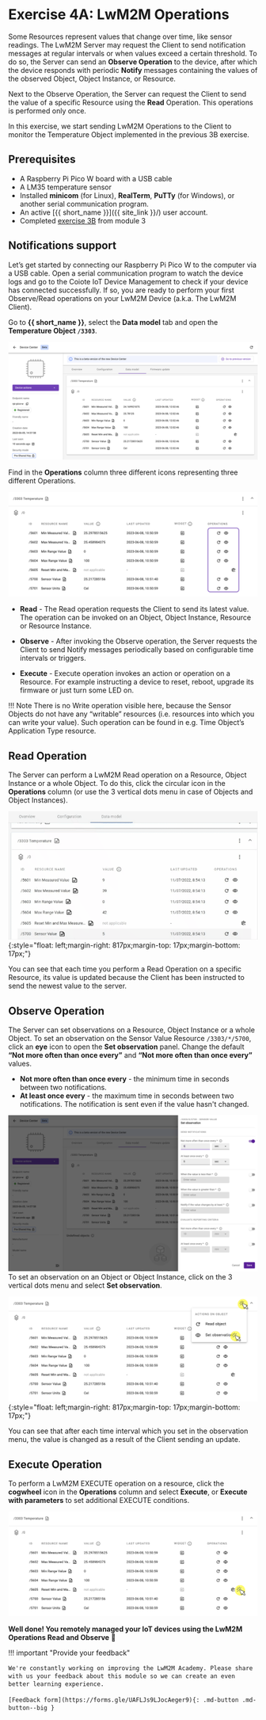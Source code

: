 # Exercise 4A: LwM2M Operations

Some Resources represent values that change over time, like sensor readings. The LwM2M Server may request the Client to send notification messages at regular intervals or when values exceed a certain threshold. To do so, the Server can send an **Observe Operation** to the device, after which the device responds with periodic **Notify** messages containing the values of the observed Object, Object Instance, or Resource.

Next to the Observe Operation, the Server can request the Client to send the value of a specific Resource using the **Read** Operation. This operations is performed only once.

In this exercise, we start sending LwM2M Operations to the Client to monitor the Temperature Object implemented in the previous 3B exercise.

## Prerequisites

* A Raspberry Pi Pico W board with a USB cable
* A LM35 temperature sensor
* Installed **minicom** (for Linux), **RealTerm**, **PuTTy** (for Windows), or another serial communication program.
* An active [{{ short_name }}]({{ site_link }}/) user account.
* Completed [exercise 3B](../academy/exercise3b.md) from module 3


## Notifications support
Let’s get started by connecting our Raspberry Pi Pico W to the computer via a USB cable. Open a serial communication program to watch the device logs and go to the Coiote IoT Device Management to check if your device has connected successfully. If so, you are ready to perform your first Observe/Read operations on your LwM2M Device (a.k.a. The LwM2M Client).

Go to **{{ short_name }}**, select the **Data model** tab and open the **Temperature Object `/3303`**.

![Temperature Object Resources](images/module4_Temperature_send.png)

Find in the **Operations** column three different icons representing three different Operations.

![Operations column in Data model](images/module4_Temperature_object_Operations.png)


- **Read** - The Read operation requests the Client to send its latest value. The operation can be invoked on an Object, Object Instance, Resource or Resource Instance.

- **Observe** - After invoking the Observe operation, the Server requests the Client to send Notify messages periodically based on configurable time intervals or triggers.

- **Execute** - Execute operation invokes an action or operation on a Resource. For example instructing a device to reset, reboot, upgrade its firmware or just turn some LED on.

!!! Note
    There is no Write operation visible here, because the Sensor Objects do not have any “writable” resources (i.e. resources into which you can write your value). Such operation can be found in e.g. Time Object’s Application Type resource.

## Read Operation
The Server can perform a LwM2M Read operation on a Resource, Object Instance or a whole Object. To do this, click the circular icon in the **Operations** column (or use the 3 vertical dots menu in case of Objects and Object Instances).

![Read](images/read_resource.gif "Read"){:style="float: left;margin-right: 817px;margin-top: 17px;margin-bottom: 17px;"}

You can see that each time you perform a Read Operation on a specific Resource, its value is updated because the Client has been instructed to send the newest value to the server.

## Observe Operation
The Server can set observations on a Resource, Object Instance or a whole Object. To set an observation on the Sensor Value Resource `/3303/*/5700`, click an **eye** icon to open the **Set observation** panel. Change the default **“Not more often than once every”** and **“Not more often than once every”** values.

* **Not more often than once every** - the minimum time in seconds between two notifications.
* **At least once every** - the maximum time in seconds between two notifications. The notification is sent even if the value hasn't changed.

![Observe Operation](images/module4_Observation.png)
To set an observation on an Object or Object Instance, click on the 3 vertical dots menu and select **Set observation**.

![Set observation on object](images/module4_observation_object_CLICK.png "Set observation on object"){:style="float: left;margin-right: 817px;margin-top: 17px;margin-bottom: 17px;"}

You can see that after each time interval which you set in the observation menu, the value is changed as a result of the Client sending an update.

## Execute Operation
To perform a LwM2M EXECUTE operation on a resource, click the **cogwheel** icon in the **Operations** column and select **Execute**, or **Execute with parameters** to set additional EXECUTE conditions.

![Execute operation](images/module4_Temperature_object_Execute_CLICK.png)

**Well done! You remotely managed your IoT devices using the LwM2M Operations Read and Observe** 👏

!!! important "Provide your feedback"

    We're constantly working on improving the LwM2M Academy. Please share with us your feedback about this module so we can create an even better learning experience.

    [Feedback form](https://forms.gle/UAFLJs9LJocAeger9){: .md-button .md-button--big }
